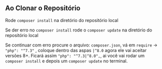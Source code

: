 ## Ao Clonar o Repositório

<bold> Rode `composer install` na diretório do repositório local </bold>

<bold> Se der erro no `composer install` rode o `composer update` na diretório do repositório local </bold>

<bold> Se continuar com erro procure o arquivo: `composer.json`, vá em `require` -> `"php": "^7.3"` , 
       coloque dentro das aspas `|^8.0` agora ele vai aceitar versões 8+.
       Ficará assim `"php": "^7.3|^8.0",`, ai você vai rodar um   `composer install` e depois um `composer update` no terminal.

</bold>
